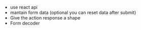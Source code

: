 - use react api
- mantain form data (optional you can reset data after submit)
- Give the action response a shape
- Form decoder
